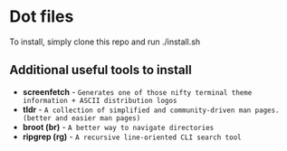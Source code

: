 # Dot files

To install, simply clone this repo and run ./install.sh

## Additional useful tools to install
 * __screenfetch__ - `Generates one of those nifty terminal theme information + ASCII distribution logos`
 * __tldr__ - `A collection of simplified and community-driven man pages. (better and easier man pages)`
 * __broot (br)__ - `A better way to navigate directories`
 * __ripgrep (rg)__ - `A recursive line-oriented CLI search tool`
 
